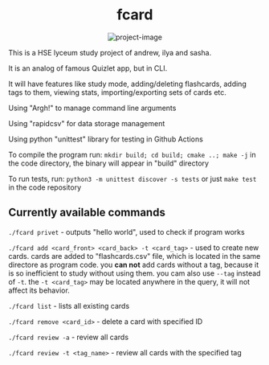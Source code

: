 <h1 align="center" id="title">fcard</h1>

<p align="center"><img src="https://socialify.git.ci/Andrewchistyakov/flashcards_lyc/image?description=1&amp;forks=1&amp;issues=1&amp;language=1&amp;name=1&amp;pattern=Signal&amp;pulls=1&amp;stargazers=1&amp;theme=Light" alt="project-image"></p>

This is a HSE lyceum study project of andrew, ilya and sasha.

It is an analog of famous Quizlet app, but in CLI.

It will have features like study mode, adding/deleting flashcards, adding tags to them, viewing stats, importing/exporting sets of cards etc.

Using "Argh!" to manage command line arguments 

Using "rapidcsv" for data storage management

Using python "unittest" library for testing in Github Actions

To compile the program run:
`mkdir build; cd build; cmake ..; make -j` in the code directory, the binary will appear in "build" directory

To run tests, run:
`python3 -m unittest discover -s tests` or just `make test` in the code repository

## Currently available commands

`./fcard privet` - outputs "hello world", used to check if program works

`./fcard add <card_front> <card_back> -t <card_tag>` - used to create new cards. cards are added to "flashcards.csv" file, which is located in the same directore as program code. you **can not** add cards without a tag, because it is so inefficient to study without using them. you cam also use `--tag` instead of `-t`. the `-t <card_tag>` may be located anywhere in the query, it will not affect its behavior.

`./fcard list` - lists all existing cards

`./fcard remove <card_id>` - delete a card with specified ID

`./fcard review -a` - review all cards

`./fcard review -t <tag_name>` - review all cards with the specified tag
